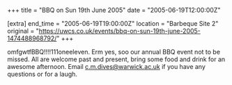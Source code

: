 +++
title = "BBQ on Sun 19th June 2005"
date = "2005-06-19T12:00:00Z"

[extra]
end_time = "2005-06-19T19:00:00Z"
location = "Barbeque Site 2"
original = "https://uwcs.co.uk/events/bbq-on-sun-19th-june-2005-1474488968792/"
+++

omfgwtfBBQ\!\!\!\!111oneeleven.  Erm yes, soo our annual BBQ event not to be missed.  All are welcome past and present, bring some food and drink for an awesome afternoon.  Email c.m.dives@warwick.ac.uk if you have any questions or for a laugh.

